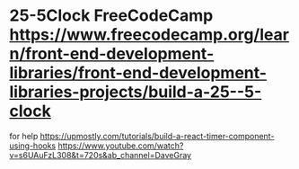 # 25-5Clock FreeCodeCamp https://www.freecodecamp.org/learn/front-end-development-libraries/front-end-development-libraries-projects/build-a-25--5-clock

for help 
https://upmostly.com/tutorials/build-a-react-timer-component-using-hooks
https://www.youtube.com/watch?v=s6UAuFzL308&t=720s&ab_channel=DaveGray
